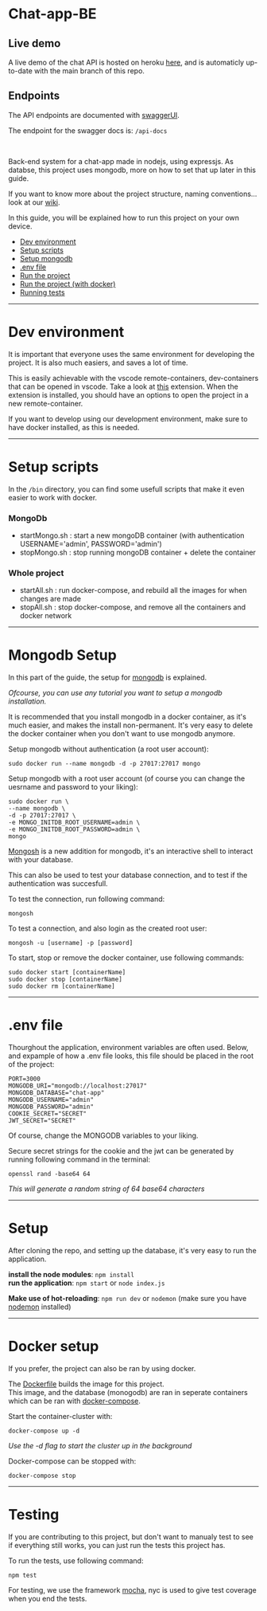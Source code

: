 # Chat-app-BE
## Live demo
A live demo of the chat API is hosted on heroku [here](https://jefvda-chat-app-api.herokuapp.com/api-docs), and is automaticly up-to-date with the main branch of this repo.

## Endpoints
The API endpoints are documented with [swaggerUI](https://swagger.io/).

The endpoint for the swagger docs is: `/api-docs`

<br>

Back-end system for a chat-app made in nodejs, using expressjs.
As databse, this project uses mongodb, more on how to set that up later in this guide.

If you want to know more about the project structure, naming conventions... look at our [wiki](https://github.com/JefvdA/Chat-app-BE/wiki).

In this guide, you will be explained how to run this project on your own device.

* [Dev environment](#dev-environment)
* [Setup scripts](#setup-scripts)
* [Setup mongodb](#Mongodb-Setup)
* [.env file](#env-file)
* [Run the project](#Setup)
* [Run the project (with docker)](#docker-setup)
* [Running tests](#Testing)

***

# Dev environment

It is important that everyone uses the same environment for developing the project. It is also much easiers, and saves a lot of time.

This is easily achievable with the vscode remote-containers, dev-containers that can be opened in vscode. Take a look at [this](https://marketplace.visualstudio.com/items?itemName=ms-vscode-remote.remote-containers) extension.
When the extension is installed, you should have an options to open the project in a new remote-container.

If you want to develop using our development environment, make sure to have docker installed, as this is needed.

***

# Setup scripts

In the `/bin` directory, you can find some usefull scripts that make it even easier to work with docker.

### MongoDb
- startMongo.sh : start a new mongoDB container 
(with authentication USERNAME='admin', PASSWORD='admin')
- stopMongo.sh : stop running mongoDB container + delete the container

### Whole project
- startAll.sh : run docker-compose, and rebuild all the images for when changes are made
- stopAll.sh : stop docker-compose, and remove all the containers and docker network

***

# Mongodb Setup
In this part of the guide, the setup for [mongodb](https://www.mongodb.com/docs/manual/installation/) is explained.

*Ofcourse, you can use any tutorial you want to setup a mongodb installation.*

It is recommended that you install mongodb in a docker container, as it's much easier, and makes the install non-permanent. It's very easy to delete the docker container when you don't want to use mongodb anymore.

Setup mongodb without authentication (a root user account):
```
sudo docker run --name mongodb -d -p 27017:27017 mongo
```

Setup mongodb with a root user account (of course you can change the uesrname and password to your liking):
```
sudo docker run \
--name mongodb \
-d -p 27017:27017 \
-e MONGO_INITDB_ROOT_USERNAME=admin \
-e MONGO_INITDB_ROOT_PASSWORD=admin \
mongo
```

[Mongosh](https://www.mongodb.com/docs/mongodb-shell/install/#std-label-mdb-shell-install) is a new addition for mongodb, it's an interactive shell to interact with your database.

This can also be used to test your database connection, and to test if the authentication was succesfull.

To test the connection, run following command:
```
mongosh
```

To test a connection, and also login as the created root user:
```
mongosh -u [username] -p [password]
```

To start, stop or remove the docker container, use following commands:
```
sudo docker start [containerName]
sudo docker stop [containerName]
sudo docker rm [containerName]
```

***

# .env file

Thourghout the application, environment variables are often used. Below, and expample of how a .env file looks, this file should be placed in the root of the project:

```
PORT=3000
MONGODB_URI="mongodb://localhost:27017"
MONGODB_DATABASE="chat-app"
MONGODB_USERNAME="admin"
MONGODB_PASSWORD="admin"
COOKIE_SECRET="SECRET"
JWT_SECRET="SECRET"
```

Of course, change the MONGODB variables to your liking.

Secure secret strings for the cookie and the jwt can be generated by running following command in the terminal:
```
openssl rand -base64 64
```
*This will generate a random string of 64 base64 characters*

***

# Setup
After cloning the repo, and setting up the database, it's very easy to run the application.

**install the node modules**: `npm install` <br>
**run the application**: `npm start` or `node index.js` <br>

**Make use of hot-reloading**: `npm run dev` or `nodemon` (make sure you have [nodemon](https://www.npmjs.com/package/nodemon) installed)

***

# Docker setup
If you prefer, the project can also be ran by using docker.

The [Dockerfile](https://github.com/JefvdA/Chat-app-BE/blob/main/Dockerfile) builds the image for this project. <br>
This image, and the database (monogodb) are ran in seperate containers which can be ran with [docker-compose](https://github.com/JefvdA/Chat-app-BE/blob/main/docker-compose.yaml).

Start the container-cluster with:
```
docker-compose up -d
```
*Use the -d flag to start the cluster up in the background*

Docker-compose can be stopped with:
```
docker-compose stop
```

***

# Testing
If you are contributing to this project, but don't want to manualy test to see if everything still works, you can just run the tests this project has.

To run the tests, use following command:
```
npm test
```

For testing, we use the framework [mocha](https://www.npmjs.com/package/mocha), nyc is used to give test coverage when you end the tests.
